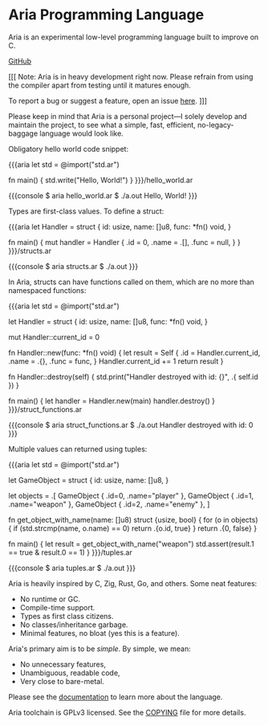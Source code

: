 # Aria Programming Language

Aria is an experimental low-level programming language built to improve on C. 

<a class="button extern-link" href="https://github.com/shkhuz/aria">GitHub</a>

[[[
Note: Aria is in heavy development right now. Please refrain from using the 
compiler apart from testing until it matures enough.

To report a bug or suggest a feature, open an issue <a class="extern-link" href="https://github.com/shkhuz/aria/issues">here</a>.
]]]

Please keep in mind that Aria is a personal project—I solely develop and 
maintain the project, to see what a simple, fast, efficient, no-legacy-baggage 
language would look like.

Obligatory hello world code snippet:

{{{aria
let std = @import("std.ar")

fn main() {
    std.write("Hello, World!")
}
}}}/hello_world.ar

{{{console
$ aria hello_world.ar
$ ./a.out
Hello, World!
}}}

Types are first-class values. To define a struct:

{{{aria
let Handler = struct {
    id: usize,
    name: []u8,
    func: *fn() void,
}

fn main() {
    mut handler = Handler { 
        .id = 0, 
        .name = .[], 
        .func = null, 
    }
}
}}}/structs.ar

{{{console
$ aria structs.ar
$ ./a.out
}}}

In Aria, structs can have functions called on them, which are no more than
namespaced functions:

{{{aria
let std = @import("std.ar")

let Handler = struct {
    id: usize,
    name: []u8,
    func: *fn() void,
}

mut Handler::current_id = 0

fn Handler::new(func: *fn() void) {
    let result = Self { 
        .id = Handler.current_id, 
        .name = .{}, 
        .func = func, 
    }
    Handler.current_id += 1
    return result
}

fn Handler::destroy(self) {
    std.print("Handler destroyed with id: {}", .{ self.id })
}

fn main() {
    let handler = Handler.new(main)
    handler.destroy()
}
}}}/struct_functions.ar

{{{console
$ aria struct_functions.ar
$ ./a.out
Handler destroyed with id: 0
}}}

Multiple values can returned using tuples:

{{{aria
let std = @import("std.ar")

let GameObject = struct {
    id: usize,
    name: []u8,
}

let objects = .[
    GameObject { .id=0, .name="player" },
    GameObject { .id=1, .name="weapon" },
    GameObject { .id=2, .name="enemy" },
]

fn get_object_with_name(name: []u8) struct {usize, bool} {
    for (o in objects) {
        if (std.strcmp(name, o.name) == 0) 
            return .{o.id, true}
    }
    return .{0, false}
}

fn main() {
    let result = get_object_with_name("weapon")
    std.assert(result.1 == true & result.0 == 1)
}
}}}/tuples.ar

{{{console
$ aria tuples.ar
$ ./a.out
}}}

Aria is heavily inspired by C, Zig, Rust, Go, and others. Some neat features:

- No runtime or GC.
- Compile-time support.
- Types as first class citizens.
- No classes/inheritance garbage.
- Minimal features, no bloat (yes this is a feature).

Aria's primary aim is to be _simple_. By simple, we mean:

- No unnecessary features,
- Unambiguous, readable code,
- Very close to bare-metal.

Please see the [documentation](doc) to learn more about the language.

Aria toolchain is GPLv3 licensed. See the <a class="extern-link" href="https://github.com/shkhuz/aria/blob/master/COPYING">COPYING</a> file for more details.
